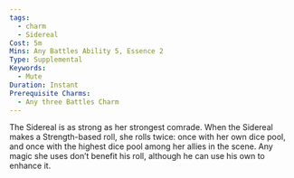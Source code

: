 ```yaml
---
tags:
  - charm
  - Sidereal
Cost: 5m
Mins: Any Battles Ability 5, Essence 2
Type: Supplemental
Keywords:
  - Mute
Duration: Instant
Prerequisite Charms:
  - Any three Battles Charm
---
```

The Sidereal is as strong as her strongest comrade. When the Sidereal makes a Strength-based roll, she rolls twice: once with her own dice pool, and once with the highest dice pool among her allies in the scene. Any magic she uses don’t benefit his roll, although he can use his own to enhance it.